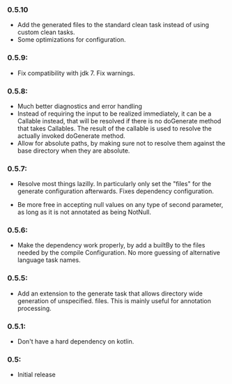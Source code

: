 ### 0.5.10
* Add the generated files to the standard clean task instead of using custom clean tasks.
* Some optimizations for configuration.

### 0.5.9:
* Fix compatibility with jdk 7. Fix warnings.

### 0.5.8:
* Much better diagnostics and error handling
* Instead of requiring the input to be realized immediately, it can be a
  Callable instead, that will be resolved if there is no doGenerate method
  that takes Callables. The result of the callable is used to resolve the
  actually invoked doGenerate method.
* Allow for absolute paths, by making sure not to resolve them against
  the base directory when they are absolute.

### 0.5.7: 
* Resolve most things lazilly. In particularly only set the "files" for the generate
  configuration afterwards. Fixes dependency configuration.

* Be more free in accepting null values on any type of second parameter, as long
  as it is not annotated as being NotNull.

### 0.5.6: 
* Make the dependency work properly, by add a builtBy to the files needed by the compile Configuration. No more
  guessing of alternative language task names.

### 0.5.5: 
* Add an extension to the generate task that allows directory wide generation
  of unspecified. files. This is mainly useful for annotation processing.

### 0.5.1: 
* Don't have a hard dependency on kotlin.

### 0.5: 
* Initial release